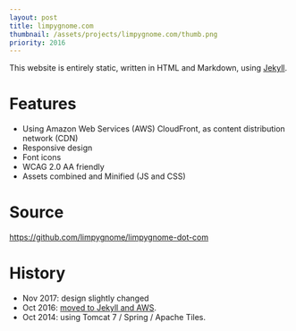 ```yaml
---
layout: post
title: limpygnome.com
thumbnail: /assets/projects/limpygnome.com/thumb.png
priority: 2016
---
```


This website is entirely static, written in HTML and Markdown, using [Jekyll](https://jekyllrb.com/).

# Features
- Using Amazon Web Services (AWS) CloudFront, as content distribution network (CDN)
- Responsive design
- Font icons
- WCAG 2.0 AA friendly
- Assets combined and Minified (JS and CSS)

# Source
<https://github.com/limpygnome/limpygnome-dot-com>

# History
- Nov 2017: design slightly changed
- Oct 2016: [moved to Jekyll and AWS](/blog/2016/11/02/moving-to-jekyll-and-aws).
- Oct 2014: using Tomcat 7 / Spring / Apache Tiles.

